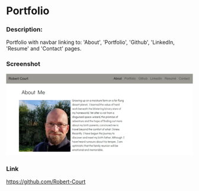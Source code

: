 # Portfolio
### Description:

Portfolio with navbar linking to: 'About', 'Portfolio', 'Github', 'LinkedIn, 'Resume' and 'Contact' pages.


### Screenshot

![Screen shot of 'About' page.](assets/images/imageAbout.JPG)


### Link

https://github.com/Robert-Court
